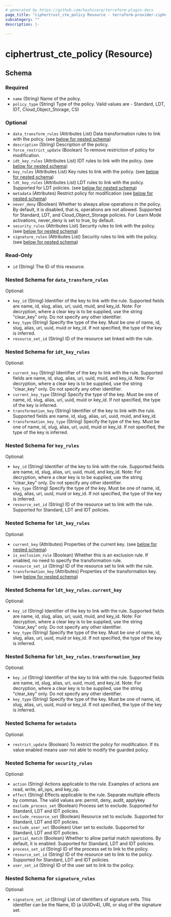 ```yaml
---
# generated by https://github.com/hashicorp/terraform-plugin-docs
page_title: "ciphertrust_cte_policy Resource - terraform-provider-ciphertrust"
subcategory: ""
description: |-
  
---
```


# ciphertrust_cte_policy (Resource)





<!-- schema generated by tfplugindocs -->
## Schema

### Required

- `name` (String) Name of the policy.
- `policy_type` (String) Type of the policy. Valid values are - Standard, LDT, IDT, Cloud_Object_Storage, CSI

### Optional

- `data_transform_rules` (Attributes List) Data transformation rules to link with the policy. (see [below for nested schema](#nestedatt--data_transform_rules))
- `description` (String) Description of the policy.
- `force_restrict_update` (Boolean) To remove restriction of policy for modification.
- `idt_key_rules` (Attributes List) IDT rules to link with the policy. (see [below for nested schema](#nestedatt--idt_key_rules))
- `key_rules` (Attributes List) Key rules to link with the policy. (see [below for nested schema](#nestedatt--key_rules))
- `ldt_key_rules` (Attributes List) LDT rules to link with the policy. Supported for LDT policies. (see [below for nested schema](#nestedatt--ldt_key_rules))
- `metadata` (Attributes) Restrict policy for modification (see [below for nested schema](#nestedatt--metadata))
- `never_deny` (Boolean) Whether to always allow operations in the policy. By default, it is disabled, that is, operations are not allowed. Supported for Standard, LDT, and Cloud_Object_Storage policies. For Learn Mode activations, never_deny is set to true, by default.
- `security_rules` (Attributes List) Security rules to link with the policy. (see [below for nested schema](#nestedatt--security_rules))
- `signature_rules` (Attributes List) Security rules to link with the policy. (see [below for nested schema](#nestedatt--signature_rules))

### Read-Only

- `id` (String) The ID of this resource.

<a id="nestedatt--data_transform_rules"></a>
### Nested Schema for `data_transform_rules`

Optional:

- `key_id` (String) Identifier of the key to link with the rule. Supported fields are name, id, slug, alias, uri, uuid, muid, and key_id. Note: For decryption, where a clear key is to be supplied, use the string "clear_key" only. Do not specify any other identifier.
- `key_type` (String) Specify the type of the key. Must be one of name, id, slug, alias, uri, uuid, muid or key_id. If not specified, the type of the key is inferred.
- `resource_set_id` (String) ID of the resource set linked with the rule.


<a id="nestedatt--idt_key_rules"></a>
### Nested Schema for `idt_key_rules`

Optional:

- `current_key` (String) Identifier of the key to link with the rule. Supported fields are name, id, slug, alias, uri, uuid, muid, and key_id. Note: For decryption, where a clear key is to be supplied, use the string "clear_key" only. Do not specify any other identifier.
- `current_key_type` (String) Specify the type of the key. Must be one of name, id, slug, alias, uri, uuid, muid or key_id. If not specified, the type of the key is inferred.
- `transformation_key` (String) Identifier of the key to link with the rule. Supported fields are name, id, slug, alias, uri, uuid, muid, and key_id.
- `transformation_key_type` (String) Specify the type of the key. Must be one of name, id, slug, alias, uri, uuid, muid or key_id. If not specified, the type of the key is inferred.


<a id="nestedatt--key_rules"></a>
### Nested Schema for `key_rules`

Optional:

- `key_id` (String) Identifier of the key to link with the rule. Supported fields are name, id, slug, alias, uri, uuid, muid, and key_id. Note: For decryption, where a clear key is to be supplied, use the string "clear_key" only. Do not specify any other identifier.
- `key_type` (String) Specify the type of the key. Must be one of name, id, slug, alias, uri, uuid, muid or key_id. If not specified, the type of the key is inferred.
- `resource_set_id` (String) ID of the resource set to link with the rule. Supported for Standard, LDT and IDT policies.


<a id="nestedatt--ldt_key_rules"></a>
### Nested Schema for `ldt_key_rules`

Optional:

- `current_key` (Attributes) Properties of the current key. (see [below for nested schema](#nestedatt--ldt_key_rules--current_key))
- `is_exclusion_rule` (Boolean) Whether this is an exclusion rule. If enabled, no need to specify the transformation rule.
- `resource_set_id` (String) ID of the resource set to link with the rule.
- `transformation_key` (Attributes) Properties of the transformation key. (see [below for nested schema](#nestedatt--ldt_key_rules--transformation_key))

<a id="nestedatt--ldt_key_rules--current_key"></a>
### Nested Schema for `ldt_key_rules.current_key`

Optional:

- `key_id` (String) Identifier of the key to link with the rule. Supported fields are name, id, slug, alias, uri, uuid, muid, and key_id. Note: For decryption, where a clear key is to be supplied, use the string "clear_key" only. Do not specify any other identifier.
- `key_type` (String) Specify the type of the key. Must be one of name, id, slug, alias, uri, uuid, muid or key_id. If not specified, the type of the key is inferred.


<a id="nestedatt--ldt_key_rules--transformation_key"></a>
### Nested Schema for `ldt_key_rules.transformation_key`

Optional:

- `key_id` (String) Identifier of the key to link with the rule. Supported fields are name, id, slug, alias, uri, uuid, muid, and key_id. Note: For decryption, where a clear key is to be supplied, use the string "clear_key" only. Do not specify any other identifier.
- `key_type` (String) Specify the type of the key. Must be one of name, id, slug, alias, uri, uuid, muid or key_id. If not specified, the type of the key is inferred.



<a id="nestedatt--metadata"></a>
### Nested Schema for `metadata`

Optional:

- `restrict_update` (Boolean) To restrict the policy for modification. If its value enabled means user not able to modify the guarded policy.


<a id="nestedatt--security_rules"></a>
### Nested Schema for `security_rules`

Optional:

- `action` (String) Actions applicable to the rule. Examples of actions are read, write, all_ops, and key_op.
- `effect` (String) Effects applicable to the rule. Separate multiple effects by commas. The valid values are: permit, deny, audit, applykey
- `exclude_process_set` (Boolean) Process set to exclude. Supported for Standard, LDT and IDT policies.
- `exclude_resource_set` (Boolean) Resource set to exclude. Supported for Standard, LDT and IDT policies.
- `exclude_user_set` (Boolean) User set to exclude. Supported for Standard, LDT and IDT policies.
- `partial_match` (Boolean) Whether to allow partial match operations. By default, it is enabled. Supported for Standard, LDT and IDT policies.
- `process_set_id` (String) ID of the process set to link to the policy.
- `resource_set_id` (String) ID of the resource set to link to the policy. Supported for Standard, LDT and IDT policies.
- `user_set_id` (String) ID of the user set to link to the policy.


<a id="nestedatt--signature_rules"></a>
### Nested Schema for `signature_rules`

Optional:

- `signature_set_id` (String) List of identifiers of signature sets. This identifier can be the Name, ID (a UUIDv4), URI, or slug of the signature set.
